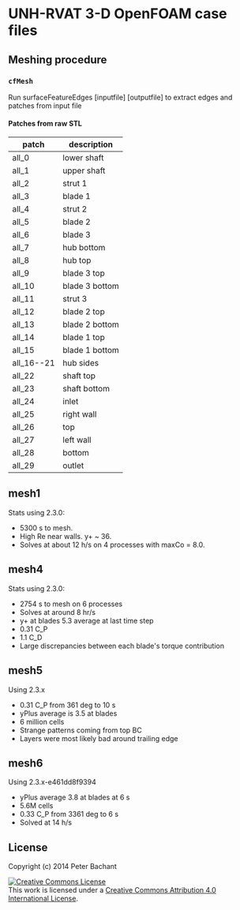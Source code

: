 UNH-RVAT 3-D OpenFOAM case files
================================

Meshing procedure
-----------------

### `cfMesh`
Run surfaceFeatureEdges [inputfile] [outputfile] to extract edges and patches from input file

#### Patches from raw STL

| patch    |   description  |
|----------|----------------|
| all_0    |    lower shaft |
| all_1    |    upper shaft |
| all_2    |    strut 1 |
| all_3    |    blade 1 | 
| all_4    |    strut 2 | 
| all_5    |    blade 2 | 
| all_6    |    blade 3 |
| all_7    |    hub bottom | 
| all_8    |    hub top | 
| all_9    |    blade 3 top | 
| all_10   |    blade 3 bottom | 
| all_11   |    strut 3 | 
| all_12   |    blade 2 top | 
| all_13   |    blade 2 bottom | 
| all_14   |    blade 1 top |
| all_15   |    blade 1 bottom | 
| all_16--21   |    hub sides | 
| all_22   |    shaft top | 
| all_23   |    shaft bottom |
| all_24   |    inlet | 
| all_25   |    right wall | 
| all_26   |    top | 
| all_27   |    left wall |
| all_28   |    bottom |
| all_29   |    outlet |

mesh1
-----
Stats using 2.3.0:

  * 5300 s to mesh.
  * High Re near walls. y+ ~ 36. 
  * Solves at about 12 h/s on 4 processes with maxCo = 8.0. 

mesh4
-----
Stats using 2.3.0:

  * 2754 s to mesh on 6 processes
  * Solves at around 8 hr/s
  * y+ at blades 5.3 average at last time step
  * 0.31 C_P
  * 1.1 C_D
  * Large discrepancies between each blade's torque contribution

mesh5
-----
Using 2.3.x

  * 0.31 C_P from 361 deg to 10 s
  * yPlus average is 3.5 at blades
  * 6 million cells
  * Strange patterns coming from top BC
  * Layers were most likely bad around trailing edge

mesh6
-----
Using 2.3.x-e461dd8f9394

  * yPlus average 3.8 at blades at 6 s
  * 5.6M cells
  * 0.33 C_P from 3361 deg to 6 s
  * Solved at 14 h/s


License
-------
Copyright (c) 2014 Peter Bachant

<a rel="license" href="http://creativecommons.org/licenses/by/4.0/">
<img alt="Creative Commons License" style="border-width:0" src="http://i.creativecommons.org/l/by/4.0/88x31.png" />
</a><br />This work is licensed under a <a rel="license" href="http://creativecommons.org/licenses/by/4.0/"/>
Creative Commons Attribution 4.0 International License</a>.
